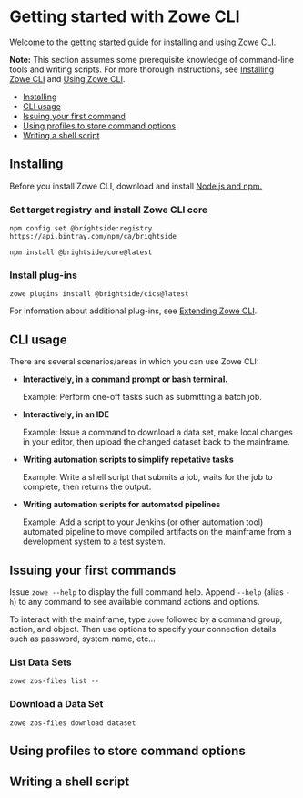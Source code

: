 # Getting started with Zowe CLI

Welcome to the getting started guide for installing and using Zowe CLI.

**Note:** This section assumes some prerequisite knowledge of command-line tools and writing scripts. For more thorough instructions, see [Installing Zowe CLI](../user-guide/cli-installcli.md) and [Using Zowe CLI](../user-guide/cli-usingcli.md).

- [Installing](#installing)
- [CLI usage](#cli-usage)
- [Issuing your first command](#issuing-your-first-command)
- [Using profiles to store command options](#using-profiles-to-store-command-options)
- [Writing a shell script](#writing-a-shell-script)

## Installing

Before you install Zowe CLI, download and install [Node.js and npm.](https://nodejs.org/en/download/)

### Set target registry and install Zowe CLI core

```
npm config set @brightside:registry https://api.bintray.com/npm/ca/brightside
```

```
npm install @brightside/core@latest
```

### Install plug-ins

```
zowe plugins install @brightside/cics@latest
```

For infomation about additional plug-ins, see [Extending Zowe CLI](../user-guide/extending.md).

## CLI usage

There are several scenarios/areas in which you can use Zowe CLI:

- **Interactively, in a command prompt or bash terminal.**
        
    Example: Perform one-off tasks such as submitting a batch job.

- **Interactively, in an IDE**

    Example: Issue a command to download a data set, make local changes in your editor, then upload the changed dataset back to the mainframe.

- **Writing automation scripts to simplify repetative tasks**
 
    Example: Write a shell script that submits a job, waits for the job to complete, then returns the output.

- **Writing automation scripts for automated pipelines**

    Example: Add a script to your Jenkins (or other automation tool) automated pipeline to move compiled artifacts on the mainframe from a development system to a test system.

## Issuing your first commands

Issue `zowe --help` to display the full command help. Append `--help` (alias `-h`) to any command to see available command actions and options.

To interact with the mainframe, type `zowe` followed by a command group, action, and object. Then use options to specify your connection details such as password, system name, etc... 

### List Data Sets

```
zowe zos-files list --
```

### Download a Data Set

```
zowe zos-files download dataset
``` 

## Using profiles to store command options


## Writing a shell script